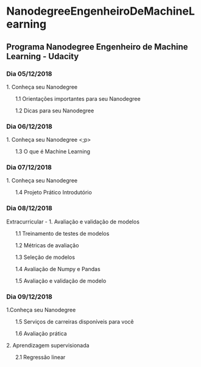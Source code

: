 # NanodegreeEngenheiroDeMachineLearning
## Programa Nanodegree Engenheiro de Machine Learning - Udacity

### Dia 05/12/2018
<p> 1. Conheça seu Nanodegree </p>
  <p> &nbsp;&nbsp;&nbsp;&nbsp;&nbsp; 1.1 Orientações importantes para seu Nanodegree </p>
  <p> &nbsp;&nbsp;&nbsp;&nbsp;&nbsp; 1.2 Dicas para seu Nanodegree </p>

### Dia 06/12/2018
<p> 1. Conheça seu Nanodegree <;p>
  <p> &nbsp;&nbsp;&nbsp;&nbsp;&nbsp; 1.3 O que é Machine Learning </p>

### Dia 07/12/2018
<p> 1. Conheça seu Nanodegree </p>
  <p> &nbsp;&nbsp;&nbsp;&nbsp;&nbsp; 1.4 Projeto Prático Introdutório </p>
  
### Dia 08/12/2018
<p> Extracurricular - 1. Avaliação e validação de modelos</p>
  <p> &nbsp;&nbsp;&nbsp;&nbsp;&nbsp; 1.1 Treinamento de testes de modelos </p>
  <p> &nbsp;&nbsp;&nbsp;&nbsp;&nbsp; 1.2 Métricas de avaliação </p>
  <p> &nbsp;&nbsp;&nbsp;&nbsp;&nbsp; 1.3 Seleção de modelos </p>
  <p> &nbsp;&nbsp;&nbsp;&nbsp;&nbsp; 1.4 Avaliação de Numpy e Pandas </p>
  <p> &nbsp;&nbsp;&nbsp;&nbsp;&nbsp; 1.5 Avaliação e validação de modelo </p>

### Dia 09/12/2018
<p> 1.Conheça seu Nanodegree </p>
  <p> &nbsp;&nbsp;&nbsp;&nbsp;&nbsp; 1.5 Serviços de carreiras disponíveis para você </p>
  <p> &nbsp;&nbsp;&nbsp;&nbsp;&nbsp; 1.6 Avaliação prática </p>
  
<p> 2. Aprendizagem supervisionada </p>
  <p> &nbsp;&nbsp;&nbsp;&nbsp;&nbsp; 2.1 Regressão linear </p>

